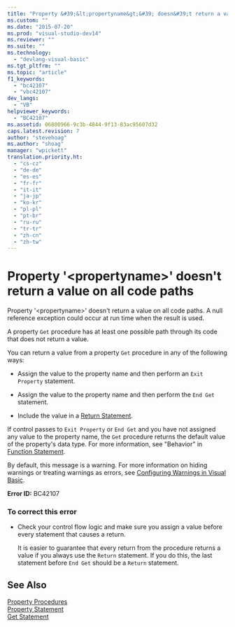 ```yaml
---
title: "Property &#39;&lt;propertyname&gt;&#39; doesn&#39;t return a value on all code paths | Microsoft Docs"
ms.custom: ""
ms.date: "2015-07-20"
ms.prod: "visual-studio-dev14"
ms.reviewer: ""
ms.suite: ""
ms.technology: 
  - "devlang-visual-basic"
ms.tgt_pltfrm: ""
ms.topic: "article"
f1_keywords: 
  - "bc42107"
  - "vbc42107"
dev_langs: 
  - "VB"
helpviewer_keywords: 
  - "BC42107"
ms.assetid: 06800966-9c3b-4844-9f13-83ac95607d32
caps.latest.revision: 7
author: "stevehoag"
ms.author: "shoag"
manager: "wpickett"
translation.priority.ht: 
  - "cs-cz"
  - "de-de"
  - "es-es"
  - "fr-fr"
  - "it-it"
  - "ja-jp"
  - "ko-kr"
  - "pl-pl"
  - "pt-br"
  - "ru-ru"
  - "tr-tr"
  - "zh-cn"
  - "zh-tw"
---
```

# Property &#39;&lt;propertyname&gt;&#39; doesn&#39;t return a value on all code paths
Property '\<propertyname>' doesn't return a value on all code paths. A null reference exception could occur at run time when the result is used.  
  
 A property `Get` procedure has at least one possible path through its code that does not return a value.  
  
 You can return a value from a property `Get` procedure in any of the following ways:  
  
-   Assign the value to the property name and then perform an `Exit Property` statement.  
  
-   Assign the value to the property name and then perform the `End Get` statement.  
  
-   Include the value in a [Return Statement](../../../visual-basic/language-reference/statements/return-statement.md).  
  
 If control passes to `Exit Property` or `End Get` and you have not assigned any value to the property name, the `Get` procedure returns the default value of the property's data type. For more information, see "Behavior" in [Function Statement](../../../visual-basic/language-reference/statements/function-statement.md).  
  
 By default, this message is a warning. For more information on hiding warnings or treating warnings as errors, see [Configuring Warnings in Visual Basic](/visualstudio/ide/configuring-warnings-in-visual-basic).  
  
 **Error ID:** BC42107  
  
### To correct this error  
  
-   Check your control flow logic and make sure you assign a value before every statement that causes a return.  
  
     It is easier to guarantee that every return from the procedure returns a value if you always use the `Return` statement. If you do this, the last statement before `End Get` should be a `Return` statement.  
  
## See Also  
 [Property Procedures](../../../visual-basic/language-reference/procedures/property-procedures.md)   
 [Property Statement](../../../visual-basic/language-reference/statements/property-statement.md)   
 [Get Statement](../../../visual-basic/language-reference/statements/get-statement.md)